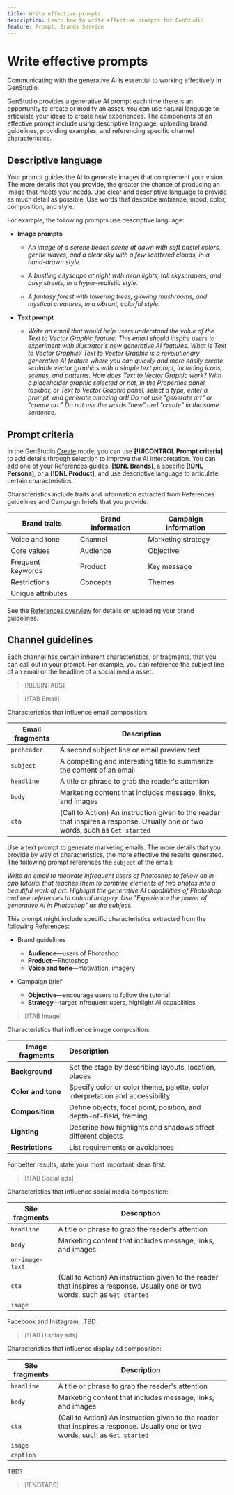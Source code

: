 ```yaml
---
title: Write effective prompts
description: Learn how to write effective prompts for GenStudio.
feature: Prompt, Brands Service
---
```


# Write effective prompts

Communicating with the generative AI is essential to working effectively in GenStudio.

GenStudio provides a generative AI prompt each time there is an opportunity to create or modify an asset. You can use natural language to articulate your ideas to create new experiences. The components of an effective prompt include using descriptive language, uploading brand guidelines, providing examples, and referencing specific channel characteristics.

## Descriptive language

Your prompt guides the AI to generate images that complement your vision. The more details that you provide, the greater the chance of producing an image that meets your needs. Use clear and descriptive language to provide as much detail as possible. Use words that describe ambiance, mood, color, composition, and style.

For example, the following prompts use descriptive language:

- **Image prompts**

  - _An image of a serene beach scene at dawn with soft pastel colors, gentle waves, and a clear sky with a few scattered clouds, in a hand-drawn style._

  - _A bustling cityscape at night with neon lights, tall skyscrapers, and busy streets, in a hyper-realistic style._

  - _A fantasy forest with towering trees, glowing mushrooms, and mystical creatures, in a vibrant, colorful style._

- **Text prompt**

  - _Write an email that would help users understand the value of the Text to Vector Graphic feature. This email should inspire users to experiment with Illustrator's new generative AI features. What is Text to Vector Graphic? Text to Vector Graphic is a revolutionary generative AI feature where you can quickly and more easily create scalable vector graphics with a simple text prompt, including icons, scenes, and patterns. How does Text to Vector Graphic work? With a placeholder graphic selected or not, in the Properties panel, taskbar, or Text to Vector Graphic panel, select a type, enter a prompt, and generate amazing art! Do not use "generate art" or "create art." Do not use the words "new" and "create" in the same sentence._

## Prompt criteria

In the GenStudio [Create](./create/overview.md) mode, you can use **[!UICONTROL Prompt criteria]** to add details through selection to improve the AI interpretation. You can add one of your References guides, **[!DNL Brands]**, a specific **[!DNL Persona]**, or  a **[!DNL Product]**, and use descriptive language to articulate certain characteristics.

Characteristics include traits and information extracted from References guidelines and Campaign briefs that you provide.

| Brand traits     | Brand information | Campaign information |
| ---------------- | ----------------- | -------------------- |
| Voice and tone   | Channel           | Marketing strategy   |
| Core values      | Audience          | Objective            |
| Frequent keywords | Product          | Key message          |
| Restrictions     | Concepts          | Themes               |
| Unique attributes | | |

See the [References overview](./references/overview.md) for details on uploading your brand guidelines.

## Channel guidelines

Each channel has certain inherent characteristics, or fragments, that you can call out in your prompt. For example, you can reference the subject line of an email or the headline of a social media asset.

>[!BEGINTABS]

>[!TAB Email]

Characteristics that influence email composition:

| Email fragments | Description |
| ----------------| ----------- |
| `preheader`     | A second subject line or email preview text |
| `subject`       | A compelling and interesting title to summarize the content of an email |
| `headline`      | A title or phrase to grab the reader's attention |
| `body`          | Marketing content that includes message, links, and images |
| `cta`           | (Call to Action) An instruction given to the reader that inspires a response. Usually one or two words, such as `Get started` |

Use a text prompt to generate marketing emails. The more details that you provide by way of characteristics, the more effective the results generated. The following prompt references the `subject` of the email:

_Write an email to motivate infrequent users of Photoshop to follow an in-app tutorial that teaches them to combine elements of two photos into a beautiful work of art. Highlight the generative AI capabilities of Photoshop and use references to natural imagery. Use "Experience the power of generative AI in Photoshop" as the subject._

This prompt might include specific characteristics extracted from the following References:

- Brand guidelines

  - **Audience**—users of Photoshop
  - **Product**—Photoshop
  - **Voice and tone**—motivation, imagery

- Campaign brief

  - **Objective**—encourage users to follow the tutorial
  - **Strategy**—target infrequent users, highlight AI capabilities

>[!TAB Image]

Characteristics that influence image composition:

| Image fragments    | Description |
| ------------------ | :---------- |
| **Background**     | Set the stage by describing layouts, location, places |
| **Color and tone** |Specify color or color theme, palette, color interpretation and accessibility |
| **Composition**    | Define objects, focal point, position, and depth-of-field, framing |
| **Lighting**       | Describe how highlights and shadows affect different objects|
| **Restrictions**   | List requirements or avoidances |

For better results, state your most important ideas first.

>[!TAB Social ads]

Characteristics that influence social media composition:

| Site fragments  | Description |
| ----------------| ----------- |
| `headline`      | A title or phrase to grab the reader's attention |
| `body`          | Marketing content that includes message, links, and images |
| `on-image-text` |  |
| `cta`           | (Call to Action) An instruction given to the reader that inspires a response. Usually one or two words, such as `Get started` |
| `image`         |  |

Facebook and Instagram...TBD

>[!TAB Display ads]

Characteristics that influence display ad composition:

| Site fragments  | Description |
| ----------------| ----------- |
| `headline`      | A title or phrase to grab the reader's attention |
| `body`          | Marketing content that includes message, links, and images |
| `cta`           | (Call to Action) An instruction given to the reader that inspires a response. Usually one or two words, such as `Get started` |
| `image`         |  |
| `caption`       |  |

TBD?

>[!ENDTABS]
